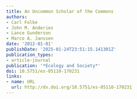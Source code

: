 ```yaml
---
title: An Uncommon Scholar of the Commons
authors:
- Carl Folke
- John M. Anderies
- Lance Gunderson
- Marco A. Janssen
date: '2012-01-01'
publishDate: '2025-01-24T23:51:15.141301Z'
publication_types:
- article-journal
publication: '*Ecology and Society*'
doi: 10.5751/es-05110-170231
links:
- name: URL
  url: http://dx.doi.org/10.5751/es-05110-170231
---
```

